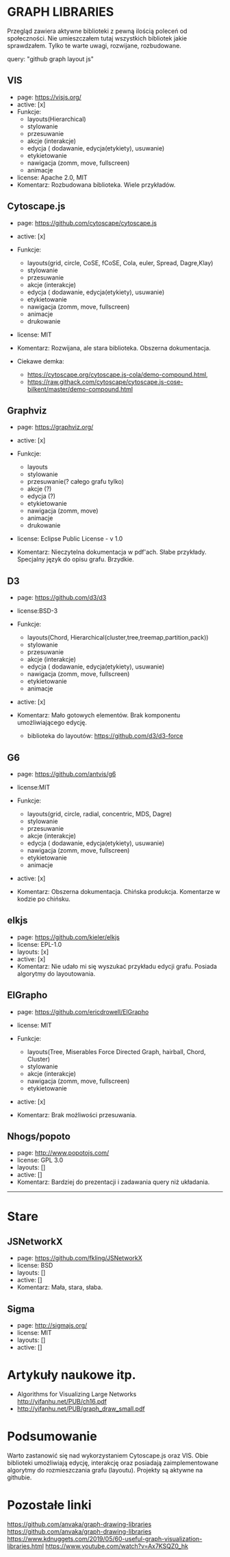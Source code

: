 # GRAPH LIBRARIES

Przegląd zawiera aktywne biblioteki z pewną ilością poleceń od społeczności. Nie umieszczałem tutaj wszystkich bibliotek jakie sprawdzałem. Tylko te warte uwagi, rozwijane, rozbudowane.

query: "github graph layout js"

## VIS

- page: https://visjs.org/
- active: [x]
- Funkcje:
  - layouts(Hierarchical)
  - stylowanie
  - przesuwanie
  - akcje (interakcje)
  - edycja ( dodawanie, edycja(etykiety), usuwanie)
  - etykietowanie
  - nawigacja (zomm, move, fullscreen)
  - animacje
- license: Apache 2.0, MIT
- Komentarz: Rozbudowana biblioteka. Wiele przykładów.

## Cytoscape.js

- page: https://github.com/cytoscape/cytoscape.js
- active: [x]
- Funkcje:

  - layouts(grid, circle, CoSE, fCoSE, Cola, euler, Spread, Dagre,Klay)
  - stylowanie
  - przesuwanie
  - akcje (interakcje)
  - edycja ( dodawanie, edycja(etykiety), usuwanie)
  - etykietowanie
  - nawigacja (zomm, move, fullscreen)
  - animacje
  - drukowanie

- license: MIT
- Komentarz: Rozwijana, ale stara biblioteka. Obszerna dokumentacja.
- Ciekawe demka:
  - https://cytoscape.org/cytoscape.js-cola/demo-compound.html,
  - https://raw.githack.com/cytoscape/cytoscape.js-cose-bilkent/master/demo-compound.html

## Graphviz

- page: https://graphviz.org/
- active: [x]
- Funkcje:

  - layouts
  - stylowanie
  - przesuwanie(? całego grafu tylko)
  - akcje (?)
  - edycja (?)
  - etykietowanie
  - nawigacja (zomm, move)
  - animacje
  - drukowanie

- license: Eclipse Public License - v 1.0
- Komentarz: Nieczytelna dokumentacja w pdf'ach. Słabe przykłady. Specjalny język do opisu grafu. Brzydkie.

## D3

- page: https://github.com/d3/d3
- license:BSD-3
- Funkcje:

  - layouts(Chord, Hierarchical(cluster,tree,treemap,partition,pack))
  - stylowanie
  - przesuwanie
  - akcje (interakcje)
  - edycja ( dodawanie, edycja(etykiety), usuwanie)
  - nawigacja (zomm, move, fullscreen)
  - etykietowanie
  - animacje

- active: [x]
- Komentarz: Mało gotowych elementów. Brak komponentu umożliwiającego edycję.
  - biblioteka do layoutów: https://github.com/d3/d3-force

## G6

- page: https://github.com/antvis/g6
- license:MIT
- Funkcje:

  - layouts(grid, circle, radial, concentric, MDS, Dagre)
  - stylowanie
  - przesuwanie
  - akcje (interakcje)
  - edycja ( dodawanie, edycja(etykiety), usuwanie)
  - nawigacja (zomm, move, fullscreen)
  - etykietowanie
  - animacje

- active: [x]
- Komentarz: Obszerna dokumentacja. Chińska produkcja. Komentarze w kodzie po chińsku.

## elkjs

- page: https://github.com/kieler/elkjs
- license: EPL-1.0
- layouts: [x]
- active: [x]
- Komentarz: Nie udało mi się wyszukać przykładu edycji grafu. Posiada algorytmy do layoutowania.

## ElGrapho

- page: https://github.com/ericdrowell/ElGrapho
- license: MIT
- Funkcje:

  - layouts(Tree, Miserables Force Directed Graph, hairball, Chord, Cluster)
  - stylowanie
  - akcje (interakcje)
  - nawigacja (zomm, move, fullscreen)
  - etykietowanie

- active: [x]
- Komentarz: Brak możliwości przesuwania.

## Nhogs/popoto

- page: http://www.popotojs.com/
- license: GPL 3.0
- layouts: []
- active: []
- Komentarz: Bardziej do prezentacji i zadawania query niż układania.

---

# Stare

## JSNetworkX

- page: https://github.com/fkling/JSNetworkX
- license: BSD
- layouts: []
- active: []
- Komentarz: Mała, stara, słaba.

## Sigma

- page: http://sigmajs.org/
- license: MIT
- layouts: []
- active: []

# Artykuły naukowe itp.

- Algorithms for Visualizing Large Networks http://yifanhu.net/PUB/ch16.pdf
- http://yifanhu.net/PUB/graph_draw_small.pdf

# Podsumowanie

Warto zastanowić się nad wykorzystaniem Cytoscape.js oraz VIS. Obie biblioteki umożliwiają edycję, interakcję oraz posiadają zaimplementowane algorytmy do rozmieszczania grafu (layoutu). Projekty są aktywne na githubie.

# Pozostałe linki

https://github.com/anvaka/graph-drawing-libraries
https://github.com/anvaka/graph-drawing-libraries
https://www.kdnuggets.com/2019/05/60-useful-graph-visualization-libraries.html
https://www.youtube.com/watch?v=Ax7KSQZ0_hk
